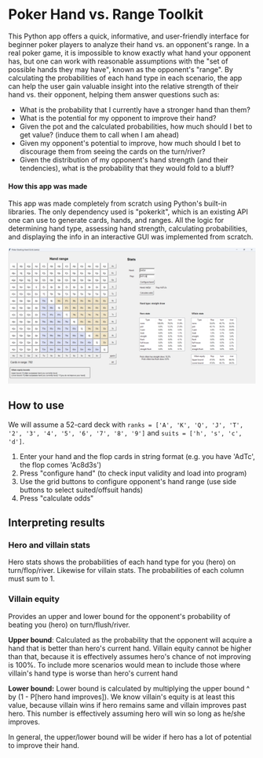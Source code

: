 # Poker Hand vs. Range Toolkit

This Python app offers a quick, informative, and user-friendly interface for beginner poker players to analyze their hand vs. an opponent's range. In a real poker game, it is impossible to know exactly what hand your opponent has, but one can work with reasonable assumptions with the "set of possible hands they may have", known as the opponent's "range". By calculating the probabilities of each hand type in each scenario, the app can help the user gain valuable insight into the relative strength of their hand vs. their opponent, helping them answer questions such as:

- What is the probability that I currently have a stronger hand than them? 
- What is the potential for my opponent to improve their hand?
- Given the pot and the calculated probabilities, how much should I bet to get value? (induce them to call when I am ahead)
- Given my opponent's potential to improve, how much should I bet to discourage them from seeing the cards on the turn/river?
- Given the distribution of my opponent's hand strength (and their tendencies), what is the probability that they would fold to a bluff?

#### How this app was made

This app was made completely from scratch using Python's built-in libraries. The only dependency used is "pokerkit", which is an existing API one can use to generate cards, hands, and ranges. All the logic for determining hand type, assessing hand strength, calculating probabilities, and displaying the info in an interactive GUI was implemented from scratch. </br>

<img src="https://github.com/ren-jamie11/poker_gui/blob/main/gui1.png" alt="Alt text" width="1000">

## How to use

We will assume a 52-card deck with ```ranks = ['A', 'K', 'Q', 'J', 'T', '2', '3', '4', '5', '6', '7', '8', '9']``` and ```suits = ['h', 's', 'c', 'd']```.

1. Enter your hand and the flop cards in string format (e.g. you have 'AdTc', the flop comes 'Ac8d3s')
2. Press "configure hand" (to check input validity and load into program)
3. Use the grid buttons to configure opponent's hand range (use side buttons to select suited/offsuit hands)
4. Press "calculate odds"

## Interpreting results

### Hero and villain stats

Hero stats shows the probabilities of each hand type for you (hero) on turn/flop/river. Likewise for villain stats. The probabilities of each column must sum to 1.

### Villain equity

Provides an upper and lower bound for the opponent's probability of beating you (hero) on turn/flush/river. 

**Upper bound**: Calculated as the probability that the opponent will acquire a hand that is better than hero's current hand. Villain equity cannot be higher than that, because it is effectively assumes hero's chance of not improving is 100%. To include more scenarios would mean to include those where villain's hand type is worse than hero's current hand

**Lower bound:** Lower bound is calculated by multiplying the upper bound ^ by (1 - P[hero hand improves]). We know villain's equity is at least this value, because villain wins if hero remains same and villain improves past hero. This number is effectively assuming hero will win so long as he/she improves.

In general, the upper/lower bound will be wider if hero has a lot of potential to improve their hand.






